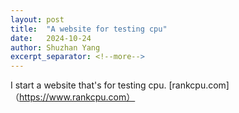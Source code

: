 ```yaml
---
layout: post
title:  "A website for testing cpu"
date:   2024-10-24
author: Shuzhan Yang
excerpt_separator: <!--more-->
---
```

I start a website that's for testing cpu.
[rankcpu.com]（https://www.rankcpu.com）

